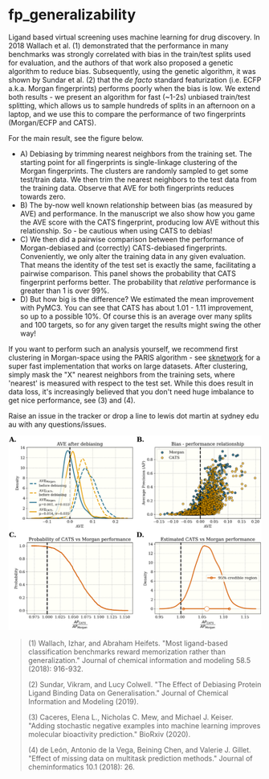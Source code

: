 # fp_generalizability

Ligand based virtual screening uses machine learning for drug discovery. In 2018 Wallach et al. (1) demonstrated that the performance in many benchmarks was strongly correlated with bias in the train/test splits used for evaluation, and the authors of that work also proposed a genetic algorithm to reduce bias. Subsequently, using the genetic algorithm, it was shown by Sundar et al. (2) that the _de facto_ standard featurization (i.e. ECFP a.k.a. Morgan fingerprints) performs poorly when the bias is low. We extend both results - we present an algorithm for fast (~1-2s) unbiased train/test splitting, which allows us to sample hundreds of splits in an afternoon on a laptop, and we use this to compare the performance of two fingerprints (Morgan/ECFP and CATS). 



For the main result, see the figure below. 
- A) Debiasing by trimming nearest neighbors from the training set. The starting point for all fingerprints is single-linkage clustering of the Morgan fingerprints. The clusters are randomly sampled to get some test/train data. We then trim the nearest neighbors to the test data from the training data. Observe that AVE for both fingerprints reduces towards zero. 
- B) The by-now well known relationship between bias (as measured by AVE) and performance. In the manuscript we also show how you game the AVE score with the CATS fingerprint, producing low AVE without this relationship. So - be cautious when using CATS to debias!
- C) We then did a pairwise comparison between the performance of Morgan-debiased and (correctly) CATS-debiased fingerprints. Conveniently, we only alter the training data in any given evaluation. That means the identity of the test set is exactly the same, facilitating a pairwise comparison. This panel shows the probability that CATS fingerprint performs better. The probability that _relative_ performance is greater than 1 is over 99%. 
- D) But how big is the difference? We estimated the mean improvement with PyMC3. You can see that CATS has about 1.01 - 1.11 improvement, so up to a possible 10%. Of course this is an average over many splits and 100 targets, so for any given target the results might swing the other way! 


If you want to perform such an analysis yourself, we recommend first clustering in Morgan-space using the PARIS algorithm - see [sknetwork](https://scikit-network.readthedocs.io/en/latest/) for a super fast implementation that works on large datasets. After clustering, simply mask the "X" nearest neighbors from the training sets, where 'nearest' is measured with respect to the test set.  While this does result in data loss, it's increasingly believed that you don't need huge imbalance to get nice performance, see (3) and (4). 

Raise an issue in the tracker or drop a line to lewis dot martin at sydney edu au with any questions/issues. 




![result](./code/processed_data/graph_fp_comparison/comparison.png)







>(1) Wallach, Izhar, and Abraham Heifets. "Most ligand-based classification benchmarks reward memorization rather than generalization." Journal of chemical information and modeling 58.5 (2018): 916-932.
>
>(2) Sundar, Vikram, and Lucy Colwell. "The Effect of Debiasing Protein Ligand Binding Data on Generalisation." Journal of Chemical Information and Modeling (2019).
>
>(3) Caceres, Elena L., Nicholas C. Mew, and Michael J. Keiser. "Adding stochastic negative examples into machine learning improves molecular bioactivity prediction." BioRxiv (2020).
>
>(4) de León, Antonio de la Vega, Beining Chen, and Valerie J. Gillet. "Effect of missing data on multitask prediction methods." Journal of cheminformatics 10.1 (2018): 26.

